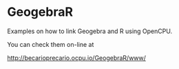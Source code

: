 GeogebraR
=========

Examples on how to link Geogebra and R using OpenCPU.

You can check them on-line at

http://becarioprecario.ocpu.io/GeogebraR/www/


